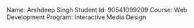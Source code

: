 Name: Arshdeep Singh Student Id: 90541099209 Course: Web Development Program: Interactive Media Design
